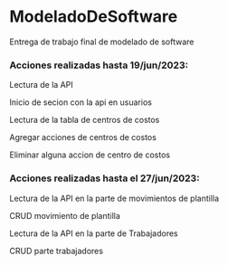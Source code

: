 # ModeladoDeSoftware
Entrega de trabajo final de modelado de software

<h3>Acciones realizadas hasta 19/jun/2023:</h3> 
<l1>
  <p>Lectura de la API</p>
  <p>Inicio de secion con la api en usuarios</p>
  <p>Lectura de la tabla de centros de costos</p>
  <p>Agregar acciones de centros de costos</p>
  <p>Eliminar alguna accion de centro de costos</p>
</l1>

<h3>Acciones realizadas hasta el 27/jun/2023:</h3>

<l1>
  <p>Lectura de la API en la parte de movimientos de plantilla</p>
  <p>CRUD movimiento de plantilla</p>
  <p>Lectura de la API en la parte de Trabajadores</p>
  <p>CRUD parte trabajadores</p>
</l1>
